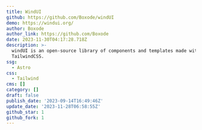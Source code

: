 ```yaml
---
title: WindUI
github: https://github.com/Boxode/windUI
demo: https://windui.org/
author: Boxode
author_link: https://github.com/Boxode
date: 2023-11-30T04:17:28.718Z
description: >-
  windUI is an open-source library of components and templates made with
  TailwindCSS.
ssg:
  - Astro
css:
  - Tailwind
cms: []
category: []
draft: false
publish_date: '2023-09-14T16:49:46Z'
update_date: '2023-11-28T06:58:55Z'
github_star: 1
github_fork: 1
---
```


